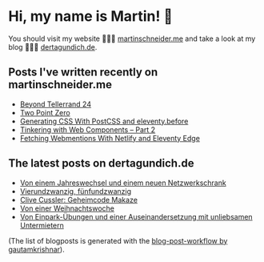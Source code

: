 # Hi, my name is Martin! 👋 
You should visit my website 👨🏼‍💻  [martinschneider.me](https://martinschneider.me) and take a look at my blog 🤷🏼‍♂️ [dertagundich.de](https://www.dertagundich.de).

## Posts I've written recently on martinschneider.me
<!-- MSME-POST-LIST:START -->
- [Beyond Tellerrand 24](https://martinschneider.me/articles/beyond-tellerrand-24/)
- [Two Point Zero](https://martinschneider.me/articles/two-point-zero/)
- [Generating CSS With PostCSS and eleventy.before](https://martinschneider.me/articles/generating-css-with-postcss-and-eleventy-before/)
- [Tinkering with Web Components – Part 2](https://martinschneider.me/articles/tinkering-with-web-components-part-2/)
- [Fetching Webmentions With Netlify and Eleventy Edge](https://martinschneider.me/articles/fetching-webmentions-with-netlify-and-eleventy-edge/)
<!-- MSME-POST-LIST:END -->

## The latest posts on dertagundich.de
<!-- DTUI-POST-LIST:START -->
- [Von einem Jahreswechsel und einem neuen Netzwerkschrank](https://www.dertagundich.de/2025/01/von-einem-jahreswechsel-und-einem-neuen-netzwerkschrank)
- [Vierundzwanzig, fünfundzwanzig](https://www.dertagundich.de/2025/01/vierundzwanzig-funfundzwanzig)
- [Clive Cussler: Geheimcode Makaze](https://www.dertagundich.de/2025/01/clive-cussler-geheimcode-makaze)
- [Von einer Weihnachtswoche](https://www.dertagundich.de/2024/12/von-einer-weihnachtswoche)
- [Von Einpark-Übungen und einer Auseinandersetzung mit unliebsamen Untermietern](https://www.dertagundich.de/2024/12/von-einpark-ubungen-und-einer-auseinandersetzung-mit-unliebsamen-untermietern)
<!-- DTUI-POST-LIST:END -->

(The list of blogposts is generated with the [blog-post-workflow by gautamkrishnar](https://github.com/gautamkrishnar/blog-post-workflow)).
